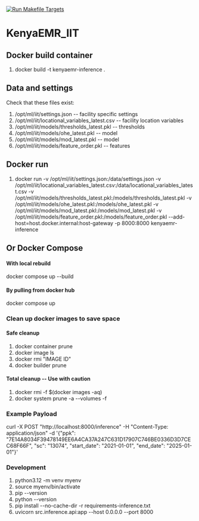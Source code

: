 [![Run Makefile Targets](https://github.com/JDFPalladium/KenyaEMR_IIT/actions/workflows/main.yml/badge.svg)](https://github.com/JDFPalladium/KenyaEMR_IIT/actions/workflows/main.yml)

# KenyaEMR_IIT
 
## Docker build container
1. docker build -t kenyaemr-inference .

## Data and settings
Check that these files exist:
1. /opt/ml/iit/settings.json -- facility specific settings
2. /opt/ml/iit/locational_variables_latest.csv -- facility location variables
3. /opt/ml/iit/models/thresholds_latest.pkl -- thresholds
4. /opt/ml/iit/models/ohe_latest.pkl -- model
5. /opt/ml/iit/models/mod_latest.pkl -- model
6. /opt/ml/iit/models/feature_order.pkl -- features

## Docker run 
<!-- docker run -p 8000:8000 kenyaemr-inference -->
1. docker run -v /opt/ml/iit/settings.json:/data/settings.json -v /opt/ml/iit/locational_variables_latest.csv:/data/locational_variables_latest.csv -v /opt/ml/iit/models/thresholds_latest.pkl:/models/thresholds_latest.pkl -v /opt/ml/iit/models/ohe_latest.pkl:/models/ohe_latest.pkl -v /opt/ml/iit/models/mod_latest.pkl:/models/mod_latest.pkl -v /opt/ml/iit/models/feature_order.pkl:/models/feature_order.pkl --add-host=host.docker.internal:host-gateway -p 8000:8000 kenyaemr-inference

## Or Docker Compose
#### With local rebuild
docker compose up --build
#### By pulling from docker hub
docker compose up

### Clean up docker images to save space

#### Safe cleanup
1. docker container prune
2. docker image ls
3. docker rmi "IMAGE ID"
4. docker builder prune

#### Total cleanup -- Use with caution
1. docker rmi -f $(docker images -aq)
2. docker system prune -a --volumes -f

### Example Payload
curl -X POST "http://localhost:8000/inference" -H "Content-Type: application/json" -d '{"ppk": "7E14A8034F39478149EE6A4CA37A247C631D17907C746BE0336D3D7CEC68F66F", "sc": "13074", "start_date": "2021-01-01", "end_date": "2025-01-01"}'

### Development
1. python3.12 -m venv myenv
2. source myenv/bin/activate
3. pip --version
4. python --version
5. pip install --no-cache-dir -r requirements-inference.txt
6. uvicorn src.inference.api:app --host 0.0.0.0 --port 8000

